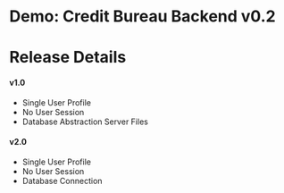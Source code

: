 # Demo: Credit Bureau Backend v0.2


# Release Details
#### v1.0
- Single User Profile  
- No User Session  
- Database Abstraction Server Files  
#### v2.0
- Single User Profile  
- No User Session  
- Database Connection  